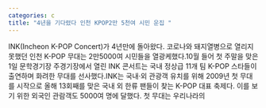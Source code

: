 ```yaml
---
categories: c
title: "4년을 기다렸다 인천 KPOP2만 5천여 시민 운집 "
---
```

INK(Incheon K-POP Concert)가 4년만에 돌아왔다. 코로나와 돼지열병으로 열리지 못했던 인천 K-POP 무대는 2만5000여 시민들을 열광케했다.10월 들어 첫 주말을 맞은 1일 문학경기장 주경기장에서 열린 INK 콘서트는 국내 정상급 11개 팀 K-POP 스타들이 출연하며 화려한 무대를 선사했다.INK는 국내·외 관광객 유치를 위해 2009년 첫 무대를 시작으로 올해 13회째를 맞은 국내 외 한류 팬들이 찾는 K-POP 대표 축제다. 이를 보기 위한 외국인 관람객도 5000여 명에 달했다. 첫 무대는 우리나라의